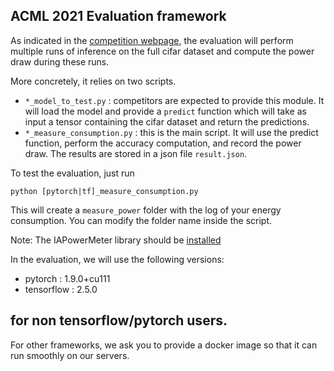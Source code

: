 ## ACML 2021 Evaluation framework


As indicated in the [competition webpage](https://greenai-uppa.github.io/acml_competition/#evaluation), the evaluation will perform multiple runs of inference on the full cifar dataset and compute the power draw during these runs.

More concretely, it relies on two scripts.
- `*_model_to_test.py` : competitors are expected to provide this module. It will load the model and provide a `predict` function which will take as input a tensor containing the cifar dataset and return the predictions.  
- `*_measure_consumption.py` : this is the main script. It will use the predict function, perform the accuracy computation, and record the power draw. The results are stored in a json file `result.json`. 

To test the evaluation, just run 
```
python [pytorch|tf]_measure_consumption.py
```

This will create a `measure_power` folder with the log of your energy consumption. You can modify the folder name inside the script.


Note: The IAPowerMeter library should be [installed](https://greenai-uppa.github.io/AIPowerMeter/usage/quick_start.html)

In the evaluation, we will use the following versions: 

- pytorch : 1.9.0+cu111
- tensorflow : 2.5.0


## for non tensorflow/pytorch users. 

For other frameworks, we ask you to provide a docker image so that it can run smoothly on our servers.

